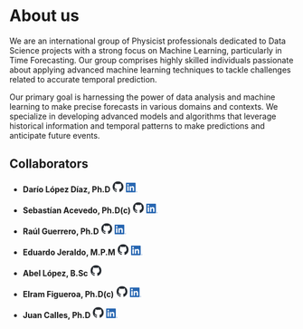 <!-- ---
layout: default
--- -->

<!-- Comentarios -->


<!-- Text can be **bold**, _italic_, or ~~strikethrough~~. -->
<!-- [Link to another page](./another-page.html). -->
<!-- There should be whitespace between paragraphs. -->

<!-- # Header 1 -->
<!-- ## Header 2 -->

<!-- 
     > This is a blockquote following a header.
     >
     > When something is important enough, you do it even if the odds are not in your favor.
-->

<!--  #### Header 4 

  *   This is an unordered list following a header.
  *   This is an unordered list following a header.
  *   This is an unordered list following a header.

  ##### Header 5

  1.  This is an ordered list following a header.
  2.  This is an ordered list following a header.
  3.  This is an ordered list following a header.

  ###### Header 6

| head1        | head two          | three |
|:-------------|:------------------|:------|
| ok           | good swedish fish | nice  |
| out of stock | good and plenty   | nice  |
| ok           | good `oreos`      | hmm   |
| ok           | good `zoute` drop | yumm  |

  ### There's a horizontal rule below this.

  * * *

  ### Here is an unordered list:

  *   Item foo
  *   Item bar
  *   Item baz
  *   Item zip

  ### And an ordered list:

  1.  Item one
  1.  Item two
  1.  Item three
  1.  Item four

  ### And a nested list:

- level 1 item
  - level 2 item
  - level 2 item
    - level 3 item
    - level 3 item
- level 1 item
  - level 2 item
  - level 2 item
  - level 2 item
- level 1 item
  - level 2 item
  - level 2 item
- level 1 item

### Small image

![Octocat](https://github.githubassets.com/images/icons/emoji/octocat.png)

### Large image

![Branching](https://guides.github.com/activities/hello-world/branching.png)


### Definition lists can be used with HTML syntax.

<dl>
<dt>Name</dt>
<dd>Godzilla</dd>
<dt>Born</dt>
<dd>1952</dd>
<dt>Birthplace</dt>
<dd>Japan</dd>
<dt>Color</dt>
<dd>Green</dd>
</dl>

```
Long, single-line code blocks should not wrap. They should horizontally scroll if they are too long. This line should be long enough to demonstrate this.
```

```
The final element.
```
--> 

# About us

We are an international group of Physicist professionals dedicated to Data Science projects with a strong focus on Machine Learning, particularly in Time Forecasting. Our group comprises highly skilled individuals passionate about applying advanced machine learning techniques to tackle challenges related to accurate temporal prediction.

Our primary goal is harnessing the power of data analysis and machine learning to make precise forecasts in various domains and contexts. We specialize in developing advanced models and algorithms that leverage historical information and temporal patterns to make predictions and anticipate future events.

## Collaborators

*   **Darío López Díaz, Ph.D**  [<img src="github-mark.png" alt="drawing" width="20"/>](https://dariolopezd.github.io/) [<img src="LinkLOGO.png" alt="drawing" width="20"/>](https://www.linkedin.com/in/dar%C3%ADo-l%C3%B3pez-d%C3%ADaz-6b646837/)
      
*   **Sebastían Acevedo, Ph.D(c)**  [<img src="github-mark.png" alt="drawing" width="20"/>](https://github.com/sebastianacevedoespinoza) [<img src="LinkLOGO.png" alt="drawing" width="20"/>](https://www.linkedin.com/in/sebasti%C3%A1n-acevedo-espinoza-611b52282/)
    
*   **Raúl Guerrero, Ph.D**  [<img src="github-mark.png" alt="drawing" width="20"/>]() [<img src="LinkLOGO.png" alt="drawing" width="20"/>](https://www.linkedin.com/in/raul-guerrero-science/)  
 
*   **Eduardo Jeraldo, M.P.M**  [<img src="github-mark.png" alt="drawing" width="20"/>](https://github.com/Lanzet) [<img src="LinkLOGO.png" alt="drawing" width="20"/>](https://www.linkedin.com/in/ejeraldo/)

*   **Abel López, B.Sc**  [<img src="github-mark.png" alt="drawing" width="20"/>](https://github.com/eibel) 
  
*   **Elram Figueroa, Ph.D(c)**  [<img src="github-mark.png" alt="drawing" width="20"/>]() [<img src="LinkLOGO.png" alt="drawing" width="20"/>](https://www.linkedin.com/in/elram-figueroa-b4847774/)

*   **Juan Calles, Ph.D**  [<img src="github-mark.png" alt="drawing" width="20"/>](https://github.com/jcallesh) [<img src="LinkLOGO.png" alt="drawing" width="20"/>](https://www.linkedin.com/in/juan-calles-95590710a/) 

